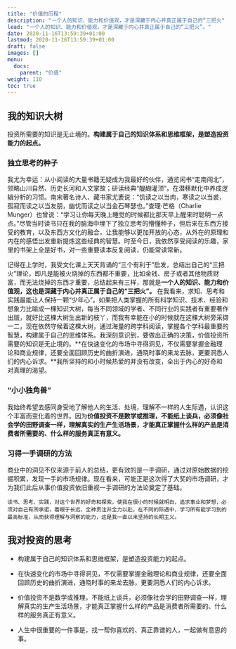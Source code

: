 ```yaml
---
title: "价值的历程"
description: "一个人的知识、能力和价值观，才是深藏于内心并真正属于自己的“三把火"
lead: "一个人的知识、能力和价值观，才是深藏于内心并真正属于自己的“三把火”。"
date: 2020-11-16T13:59:39+01:00
lastmod: 2020-11-16T13:59:39+01:00
draft: false
images: []
menu:
  docs:
    parent: "价值"
weight: 110
toc: true
---
```


## 我的知识大树

投资所需要的知识是无止境的。**构建属于自己的知识体系和思维框架，是塑造投资能力的起点。**

### 独立思考的种子

我尤为幸运：从小阅读的大量书籍无疑成为我最好的伙伴，通览闲书“走南闯北”，领略山川自然、历史长河和人文掌故；研读经典“醍醐灌顶”，在潜移默化中养成逻辑分析的习惯。南宋著名诗人、藏书家尤袤说：“饥读之以当肉，寒读之以当裘，孤寂而读之以当友朋，幽忧而读之以当金石琴瑟也。”查理·芒格（Charlie Munger）也曾说：“学习让你每天晚上睡觉的时候都比那天早上醒来时聪明一点点。”尽管当时读书只在我的脑海中埋下了独立思考的懵懂种子，但后来在东西方接受的教育，以及东西方文化的融合，让我能够以更加开放的心态，从外在的原理和内在的感悟出发重新提炼这些经典的智慧。时至今日，我依然享受阅读的乐趣，家里的书架上全是好书，对一些重要读本反复阅读，仍能常读常新。

记得在上学时，我受文化课上天天背诵的“三个有利于”启发，总结出自己的“三把火”理论，即凡是能被火烧掉的东西都不重要，比如金钱、房子或者其他物质财富，而无法烧掉的东西才重要，总结起来有三样，那就是**一个人的知识、能力和价值观，这也是深藏于内心并真正属于自己的“三把火”。** 在我看来，求知、思考和实践最能让人保持一颗“少年心”。如果把人类掌握的所有科学知识、技术、经验和想象力比喻成一棵知识大树，每当不同领域的学者、不同行业的实践者有重要著作出版，就好比这棵大树生出新的枝丫，而我有幸能在小的时候就在这棵大树旁采撷一二，现在依然守候着这棵大树，通过海量的跨学科阅读，掌握各个学科最重要的智慧，构建属于自己的思维体系。我深刻意识到，要做出正确的决策，价值投资所需要的知识是无止境的。**在快速变化的市场中寻得洞见，不仅需要掌握金融理论和商业规律，还要全面回顾历史的曲折演进，通晓时事的来龙去脉，更要洞悉人们的内心诉求。**我所坚持的和小时候热爱的并没有改变，全出于内心的好奇和对真理的渴望。

### “小小独角兽”

我始终希望去感同身受地了解他人的生活、处境，理解不一样的人生际遇，认识这个丰富而变化着的世界。因为**价值投资不是数学或推理，不能纸上谈兵，必须像社会学的田野调查一样，理解真实的生产生活场景，才能真正掌握什么样的产品是消费者所需要的、什么样的服务真正有意义。**

### 习得一手调研的方法

商业中的洞见不仅来源于前人的总结，更有效的是一手调研，通过对原始数据的挖掘积累，发现一手的市场规律。现在看来，可能正是这次得了大奖的市场调研，才为我们此后从事价值投资依旧重视一手调研的方法论奠定了基础。

```
读书、思考、实践，对这个世界的好奇和探索，使我在很小的时候就明白，追求事业和梦想，必须对自己有所承诺，着眼于长远，全神贯注并全力以赴。在不同的际遇中，学习所有能学习到的最高标准，从而获得理解与洞察的能力，这是我一直以来坚持的长期主义。
```



## 我对投资的思考

- 构建属于自己的知识体系和思维框架，是塑造投资能力的起点。

- 在快速变化的市场中寻得洞见，不仅需要掌握金融理论和商业规律，还要全面回顾历史的曲折演进，通晓时事的来龙去脉，更要洞悉人们的内心诉求。

- 价值投资不是数学或推理，不能纸上谈兵，必须像社会学的田野调查一样，理解真实的生产生活场景，才能真正掌握什么样的产品是消费者所需要的、什么样的服务真正有意义。

- 人生中很重要的一件事是，找一帮你喜欢的、真正靠谱的人，一起做有意思的事。

